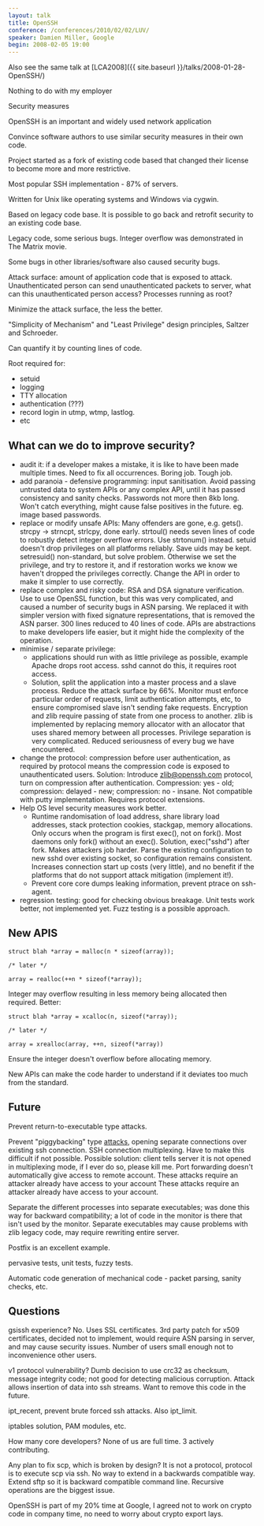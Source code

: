 ```yaml
---
layout: talk
title: OpenSSH
conference: /conferences/2010/02/02/LUV/
speaker: Damien Miller, Google
begin: 2008-02-05 19:00
---
```

Also see the same talk at
[LCA2008]({{ site.baseurl }}/talks/2008-01-28-OpenSSH/)

Nothing to do with my employer

Security measures

OpenSSH is an important and widely used network application

Convince software authors to use similar security measures in
their own code.

Project started as a fork of existing code based that changed
their license to become more and more restrictive.

Most popular SSH implementation - 87% of servers.

Written for Unix like operating systems and Windows via cygwin.

Based on legacy code base. It is possible to go back and retrofit
security to an existing code base.

Legacy code, some serious bugs. Integer overflow was demonstrated
in The Matrix movie.

Some bugs in other libraries/software also caused security bugs.

Attack surface: amount of application code that is exposed to attack.
Unauthenticated person can send unauthenticated packets to server,
what can this unauthenticated person access? Processes running as
root?

Minimize the attack surface, the less the better.

"Simplicity of Mechanism" and "Least Privilege" design principles,
Saltzer and Schroeder.

Can quantify it by counting lines of code.

Root required for:

* setuid 
* logging
* TTY allocation
* authentication (???)
* record login in utmp, wtmp, lastlog.
* etc

## What can we do to improve security?

* audit it: if a developer makes a mistake, it is like to have
been made multiple times. Need to fix all occurrences. Boring
job. Tough job.
* add paranoia - defensive programming: input sanitisation. Avoid
passing untrusted data to system APIs or any complex API, until it
has passed consistency and sanity checks. Passwords not more then 8kb
long. Won't catch everything, might cause false positives in the
future. eg. image based passwords.
* replace or modify unsafe APIs: Many offenders are gone, e.g. gets().
strcpy -> strncpt, strlcpy, done early. strtoul() needs seven lines of code to
robustly detect integer overflow errors. Use strtonum() instead. setuid
doesn't drop privileges on all platforms reliably. Save uids may be
kept. setresuid() non-standard, but solve problem. Otherwise we
set the privilege, and try to restore it, and if restoration works we
know we haven't dropped the privileges correctly. Change the API
in order to make it simpler to use correctly.
* replace complex and risky code: RSA and DSA signature verification.
Use to use OpenSSL function, but this was very complicated, and caused
a number of security bugs in ASN parsing. We replaced it with
simpler version with fixed signature representations, that is removed
the ASN parser. 300 lines reduced to 40 lines of code. APIs are
abstractions to make developers life easier, but it might hide
the complexity of the operation.
* minimise / separate privilege:
  * applications should run with as little
privilege as possible, example Apache drops root access. sshd cannot
do this, it requires root access.
  * Solution, split the application into
a master process and a slave process. Reduce the attack surface by 66%.
Monitor must enforce particular order of requests, limit authentication
attempts, etc, to ensure compromised slave isn't sending fake requests.
Encryption and zlib require passing of state from one process to another.
zlib is implemented by replacing memory allocator with an allocator
that uses shared memory between all processes. Privilege separation
is very complicated. Reduced seriousness of every bug we have encountered.
* change the protocol: compression before user authentication, as required
by protocol means the compression code is exposed to unauthenticated users.
Solution: Introduce zlib@openssh.com protocol, turn on compression
after authentication. Compression: yes - old; compression: delayed - new;
compression: no - insane. Not compatible with putty implementation.
Requires protocol extensions.
* Help OS level security measures work better.
  * Runtime randomisation of
load address, share library load addresses, stack protection cookies, stackgap,
memory allocations. Only occurs when the program is first exec(), not on
fork(). Most daemons only fork() without an exec(). Solution, exec("sshd")
after fork. Makes attackers job harder. Parse the existing configuration to new
sshd over existing socket, so configuration remains consistent. Increases
connection start up costs (very little), and no benefit if the platforms that do
not support attack mitigation (implement it!).
  * Prevent core core dumps
leaking information, prevent ptrace on ssh-agent.
* regression testing: good for checking obvious breakage. Unit tests work
better, not implemented yet. Fuzz testing is a possible approach.

## New APIS

    struct blah *array = malloc(n * sizeof(array));

    /* later */

    array = realloc(++n * sizeof(*array));

Integer may overflow resulting in less memory being allocated
then required.  Better:

    struct blah *array = xcalloc(n, sizeof(*array));

    /* later */

    array = xrealloc(array, ++n, sizeof(*array))

Ensure the integer doesn't overflow before allocating memory.

New APIs can make the code harder to understand if it deviates
too much from the standard.

## Future
Prevent return-to-executable type attacks.

Prevent "piggybacking" type [attacks](https://www.storm.net.nz/projects/7),
opening separate connections
over existing ssh connection. SSH connection multiplexing. Have to
make this difficult if not possible. Possible solution: client
tells server it is not opened in multiplexing mode, if I ever do so,
please kill me. Port forwarding doesn't automatically give access
to remote account. These attacks require an attacker already have
access to your account These attacks require an attacker already have
access to your account.

Separate the different processes into separate executables; was
done this way for backward compatibility; a lot of code in the monitor
is there that isn't used by the monitor. Separate executables may cause
problems with zlib legacy code, may require rewriting entire server.

Postfix is an excellent example.

pervasive tests, unit tests, fuzzy tests.

Automatic code generation of mechanical code - packet parsing, sanity
checks, etc.

## Questions

gsissh experience? No. Uses SSL certificates. 3rd party patch
for x509 certificates, decided not to implement, would require
ASN parsing in server, and may cause security issues. Number of
users small enough not to inconvenience other users.

v1 protocol vulnerability? Dumb decision to use crc32 as checksum,
message integrity code; not good for detecting malicious corruption.
Attack allows insertion of data into ssh streams. Want to remove
this code in the future.

ipt\_recent, prevent brute forced ssh attacks. Also ipt\_limit.

iptables solution, PAM modules, etc.

How many core developers? None of us are full time. 3 actively
contributing.

Any plan to fix scp, which is broken by design? It is not a protocol,
protocol is to execute scp via ssh. No way to extend in a backwards
compatible way. Extend sftp so it is backward compatible command
line. Recursive operations are the biggest issue.

OpenSSH is part of my 20% time at Google, I agreed not to work
on crypto code in company time, no need to worry about crypto export
lays.
